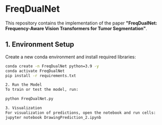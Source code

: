# FreqDualNet
This repository contains the implementation of the paper **"FreqDualNet: Frequency-Aware Vision Transformers for Tumor Segmentation"**.

## 1. Environment Setup
Create a new conda environment and install required libraries:

```bash
conda create -n FreqDualNet python=3.9 -y
conda activate FreqDualNet
pip install -r requirements.txt

2. Run the Model
To train or test the model, run:

python FreqDualNet.py

3. Visualization
For visualization of predictions, open the notebook and run cells:
jupyter notebook DrawingPrediction_2.ipynb
